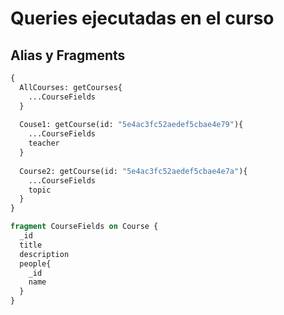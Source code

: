 # Queries ejecutadas en el curso

## Alias y Fragments
```graphql
{
  AllCourses: getCourses{
    ...CourseFields
  }
  
  Couse1: getCourse(id: "5e4ac3fc52aedef5cbae4e79"){
    ...CourseFields
    teacher
  }
  
  Course2: getCourse(id: "5e4ac3fc52aedef5cbae4e7a"){
    ...CourseFields
    topic
  }
}

fragment CourseFields on Course {
  _id
  title
  description
  people{
    _id
    name
  }
}
```
